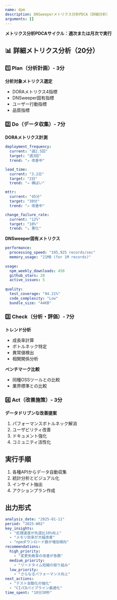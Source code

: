 ```yaml
---
name: dpm
description: DNSweeperメトリクス分析PDCA（詳細分析）
arguments: []
---
```


**メトリクス分析PDCAサイクル：週次または月次で実行**

## 📊 詳細メトリクス分析（20分）

### 1️⃣ Plan（分析計画）- 3分
**分析対象メトリクス選定**
- DORAメトリクス4指標
- DNSweeper固有指標
- ユーザー行動指標
- 品質指標

### 2️⃣ Do（データ収集）- 7分
**DORAメトリクス計測**
```yaml
deployment_frequency:
  current: "週2.5回"
  target: "週3回"
  trend: "↗️ 改善中"

lead_time:
  current: "3.2日"
  target: "2日"
  trend: "→ 横ばい"

mttr:
  current: "45分"
  target: "30分"
  trend: "↗️ 改善中"

change_failure_rate:
  current: "12%"
  target: "10%"
  trend: "↘️ 悪化"
```

**DNSweeper固有メトリクス**
```yaml
performance:
  processing_speed: "195,925 records/sec"
  memory_usage: "21MB (for 1M records)"
  
usage:
  npm_weekly_downloads: 450
  github_stars: 28
  active_issues: 5
  
quality:
  test_coverage: "94.21%"
  code_complexity: "Low"
  bundle_size: "44KB"
```

### 3️⃣ Check（分析・評価）- 7分
**トレンド分析**
- 成長率計算
- ボトルネック特定
- 異常値検出
- 相関関係分析

**ベンチマーク比較**
- 同種OSSツールとの比較
- 業界標準との比較

### 4️⃣ Act（改善施策）- 3分
**データドリブンな改善提案**
1. パフォーマンスボトルネック解消
2. ユーザビリティ改善
3. ドキュメント強化
4. コミュニティ活性化

## 実行手順
1. 各種APIからデータ自動収集
2. 統計分析とビジュアル化
3. インサイト抽出
4. アクションプラン作成

## 出力形式
```yaml
analysis_date: "2025-01-11"
period: "2025-W02"
key_insights:
  - "処理速度が先週比10%向上"
  - "メモリ効率が大幅改善"
  - "npmダウンロード数が増加傾向"
recommendations:
  high_priority:
    - "変更失敗率の改善が急務"
  medium_priority:
    - "リードタイム短縮の取り組み"
  low_priority:
    - "さらなるパフォーマンス向上"
next_actions:
  - "テスト自動化の強化"
  - "CI/CDパイプライン最適化"
time_spent: "18分30秒"
```